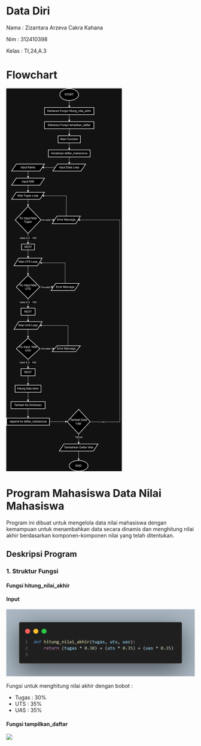 # Data Diri

Nama    : Zizantara Arzeva Cakra Kahana

Nim     : 312410398

Kelas   : TI,24,A.3

# Flowchart

<img src="flowchart.drawio.png">

# Program Mahasiswa Data Nilai Mahasiswa

Program ini dibuat untuk mengelola data nilai mahasiswa dengan kemampuan untuk menambahkan data secara dinamis dan menghitung nilai akhir berdasarkan komponen-komponen nilai yang telah ditentukan.

## Deskripsi Program 

### 1. Struktur Fungsi 

#### Fungsi hitung_nilai_akhir

#### Input

<img src="input1.png">

Fungsi untuk menghitung nilai akhir dengan bobot :

* Tugas : 30%
* UTS   : 35%
* UAS   : 35%

#### Fungsi tampilkan_daftar

<img src="inpu2">